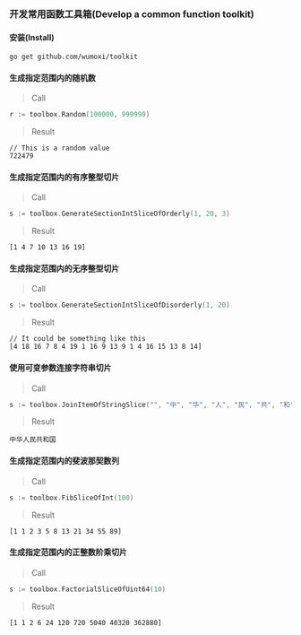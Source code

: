 ### 开发常用函数工具箱(Develop a common function toolkit)

#### 安装(Install)

```shell
go get github.com/wumoxi/toolkit
```

#### 生成指定范围内的随机数

> Call

```go
r := toolbox.Random(100000, 999999)
```

> Result

```text
// This is a random value
722479
```

#### 生成指定范围内的有序整型切片

> Call

```go
s := toolbox.GenerateSectionIntSliceOfOrderly(1, 20, 3)
```

> Result

```text
[1 4 7 10 13 16 19]
```


#### 生成指定范围内的无序整型切片

> Call

```go
s := toolbox.GenerateSectionIntSliceOfDisorderly(1, 20)
```

> Result

```text
// It could be something like this
[4 18 16 7 8 4 19 1 16 9 13 9 1 4 16 15 13 8 14]
```

#### 使用可变参数连接字符串切片

> Call

```go
s := toolbox.JoinItemOfStringSlice("", "中", "华", "人", "民", "共", "和", "国")
```

> Result

```text
中华人民共和国
```

#### 生成指定范围内的斐波那契数列

> Call

```go
s := toolbox.FibSliceOfInt(100)
```

> Result

```text
[1 1 2 3 5 8 13 21 34 55 89]
```

#### 生成指定范围内的正整数阶乘切片

> Call

```go
s := toolbox.FactorialSliceOfUint64(10)
```

> Result

```text
[1 1 2 6 24 120 720 5040 40320 362880]
```

